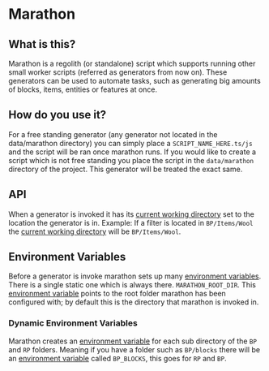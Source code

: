 
# Marathon
## What is this?
Marathon is a regolith (or standalone) script which supports running other small worker scripts (referred as generators from now on). These generators can be used to automate tasks, such as generating big amounts of blocks, items, entities or features at once.

## How do you use it?
For a free standing generator (any generator not located in the data/marathon directory) you can simply place a `SCRIPT_NAME_HERE.ts/js` and the script will be ran once marathon runs.
If you would like to create a script which is not free standing you place the script in the `data/marathon` directory of the project. This generator will be treated the exact same.

## API
When a generator is invoked it has its [current working directory](https://en.wikipedia.org/wiki/Working_directory) set to the location the generator is in. 
Example:
If a filter is located in `BP/Items/Wool` the [current working directory](https://en.wikipedia.org/wiki/Working_directory) will be `BP/Items/Wool`.
 
## Environment Variables
Before a generator is invoke marathon sets up many [environment variables](https://en.wikipedia.org/wiki/Environment_variable). There is a single static one which is always there. `MARATHON_ROOT_DIR`. This  [environment variable](https://en.wikipedia.org/wiki/Environment_variable) points to the root folder marathon has been configured with; by default this is the directory that marathon is invoked in.

### Dynamic Environment Variables
Marathon creates an [environment variable](https://en.wikipedia.org/wiki/Environment_variable) for each sub directory of the `BP` and `RP` folders. Meaning if you have a folder such as `BP/blocks` there will be an  [environment variable](https://en.wikipedia.org/wiki/Environment_variable) called `BP_BLOCKS`, this goes for `RP` and `BP`. 
